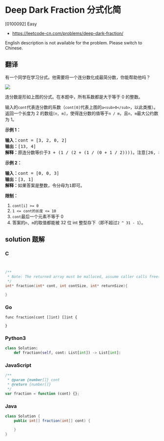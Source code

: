 # Deep Dark Fraction 分式化简

[0100092] Easy

- https://leetcode-cn.com/problems/deep-dark-fraction/

English description is not available for the problem. Please switch to Chinese.

## 翻译

有一个同学在学习分式。他需要将一个连分数化成最简分数，你能帮助他吗？

![](https://assets.leetcode-cn.com/aliyun-lc-upload/uploads/2019/09/09/fraction_example_1.jpg)

连分数是形如上图的分式。在本题中，所有系数都是大于等于 0 的整数。

输入的`cont`代表连分数的系数（`cont[0]`代表上图的`a<sub>0</sub>`，以此类推）。返回一个长度为 2 的数组`[n, m]`，使得连分数的值等于`n / m`，且`n, m`最大公约数为 1。

**示例 1：**

<pre><strong>输入：</strong>cont = [3, 2, 0, 2]
<strong>输出：</strong>[13, 4]
<strong>解释：</strong>原连分数等价于3 + (1 / (2 + (1 / (0 + 1 / 2))))。注意[26, 8], [-13, -4]都不是正确答案。</pre>

**示例 2：**

<pre><strong>输入：</strong>cont = [0, 0, 3]
<strong>输出：</strong>[3, 1]
<strong>解释：</strong>如果答案是整数，令分母为1即可。</pre>

**限制：**

1.  `cont[i] >= 0`
2.  `1 <= cont的长度 <= 10`
3.  `cont`最后一个元素不等于 0
4.  答案的`n, m`的取值都能被 32 位 int 整型存下（即不超过`2 ^ 31 - 1`）。

## solution 题解

### C

```c


/**
 * Note: The returned array must be malloced, assume caller calls free().
 */
int* fraction(int* cont, int contSize, int* returnSize){

}


```

### Go

```golang
func fraction(cont []int) []int {

}
```

### Python3

```python
class Solution:
    def fraction(self, cont: List[int]) -> List[int]:
```

### JavaScript

```javascript
/**
 * @param {number[]} cont
 * @return {number[]}
 */
var fraction = function (cont) {};
```

### Java

```java
class Solution {
    public int[] fraction(int[] cont) {

    }
}
```
